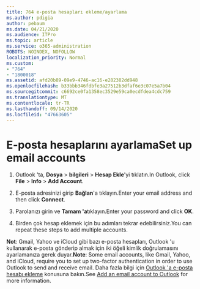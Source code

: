 ```yaml
---
title: 764 e-posta hesapları ekleme/ayarlama
ms.author: pdigia
author: pebaum
ms.date: 04/21/2020
ms.audience: ITPro
ms.topic: article
ms.service: o365-administration
ROBOTS: NOINDEX, NOFOLLOW
localization_priority: Normal
ms.custom:
- "764"
- "1800018"
ms.assetid: afd20b89-09e9-4746-ac16-e282382dd948
ms.openlocfilehash: b33bbb346fdbfe3a27512b3dfaf6e3c07e5a7b04
ms.sourcegitcommit: c6692ce0fa1358ec3529e59ca0ecdfdea4cdc759
ms.translationtype: MT
ms.contentlocale: tr-TR
ms.lasthandoff: 09/14/2020
ms.locfileid: "47663605"
---
```

# <a name="set-up-email-accounts"></a><span data-ttu-id="2a5a7-102">E-posta hesaplarını ayarlama</span><span class="sxs-lookup"><span data-stu-id="2a5a7-102">Set up email accounts</span></span>

1. <span data-ttu-id="2a5a7-103">Outlook 'ta, **Dosya**  >  **bilgileri**  >  **Hesap Ekle**'yi tıklatın.</span><span class="sxs-lookup"><span data-stu-id="2a5a7-103">In Outlook, click **File** > **Info** > **Add Account**.</span></span>

2. <span data-ttu-id="2a5a7-104">E-posta adresinizi girip **Bağlan**'a tıklayın.</span><span class="sxs-lookup"><span data-stu-id="2a5a7-104">Enter your email address and then click **Connect**.</span></span>

3. <span data-ttu-id="2a5a7-105">Parolanızı girin ve **Tamam 'a**tıklayın.</span><span class="sxs-lookup"><span data-stu-id="2a5a7-105">Enter your password and click **OK**.</span></span>

4. <span data-ttu-id="2a5a7-106">Birden çok hesap eklemek için bu adımları tekrar edebilirsiniz.</span><span class="sxs-lookup"><span data-stu-id="2a5a7-106">You can repeat these steps to add multiple accounts.</span></span>

<span data-ttu-id="2a5a7-107">**Not**: Gmail, Yahoo ve iCloud gibi bazı e-posta hesapları, Outlook 'u kullanarak e-posta gönderip almak için iki öğeli kimlik doğrulamasını ayarlamanıza gerek duyar.</span><span class="sxs-lookup"><span data-stu-id="2a5a7-107">**Note**: Some email accounts, like Gmail, Yahoo, and iCloud, require you to set up two-factor authentication in order to use Outlook to send and receive email.</span></span> <span data-ttu-id="2a5a7-108">Daha fazla bilgi için [Outlook 'a e-posta hesabı ekleme](https://support.office.com/article/6e27792a-9267-4aa4-8bb6-c84ef146101b.aspx) konusuna bakın.</span><span class="sxs-lookup"><span data-stu-id="2a5a7-108">See [Add an email account to Outlook](https://support.office.com/article/6e27792a-9267-4aa4-8bb6-c84ef146101b.aspx) for more information.</span></span>
  